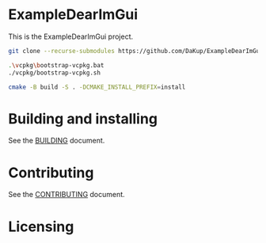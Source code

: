 # ExampleDearImGui

This is the ExampleDearImGui project.

```bash
git clone --recurse-submodules https://github.com/DaKup/ExampleDearImGui.git
``` 

```bash
.\vcpkg\bootstrap-vcpkg.bat
./vcpkg/bootstrap-vcpkg.sh
```

```bash
cmake -B build -S . -DCMAKE_INSTALL_PREFIX=install
```

# Building and installing

See the [BUILDING](BUILDING.md) document.

# Contributing

See the [CONTRIBUTING](CONTRIBUTING.md) document.

# Licensing

<!--
Please go to https://choosealicense.com/licenses/ and choose a license that
fits your needs. The recommended license for a project of this type is the
GNU AGPLv3.
-->
